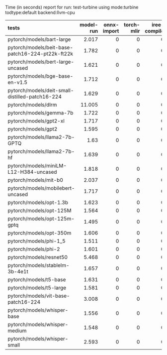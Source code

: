Time (in seconds) report for run: test-turbine using mode:turbine todtype:default backend:llvm-cpu

| tests                                            |   model-run |   onnx-import |   torch-mlir |   iree-compile |   inference |
|:-------------------------------------------------|------------:|--------------:|-------------:|---------------:|------------:|
| pytorch/models/bart-large                        |       2.017 |             0 |            0 |              0 |           0 |
| pytorch/models/beit-base-patch16-224-pt22k-ft22k |       1.782 |             0 |            0 |              0 |           0 |
| pytorch/models/bert-large-uncased                |       1.621 |             0 |            0 |              0 |           0 |
| pytorch/models/bge-base-en-v1.5                  |       1.712 |             0 |            0 |              0 |           0 |
| pytorch/models/deit-small-distilled-patch16-224  |       1.629 |             0 |            0 |              0 |           0 |
| pytorch/models/dlrm                              |      11.005 |             0 |            0 |              0 |           0 |
| pytorch/models/gemma-7b                          |       1.722 |             0 |            0 |              0 |           0 |
| pytorch/models/gpt2-xl                           |       1.717 |             0 |            0 |              0 |           0 |
| pytorch/models/gpt2                              |       1.595 |             0 |            0 |              0 |           0 |
| pytorch/models/llama2-7b-GPTQ                    |       1.63  |             0 |            0 |              0 |           0 |
| pytorch/models/llama2-7b-hf                      |       1.639 |             0 |            0 |              0 |           0 |
| pytorch/models/miniLM-L12-H384-uncased           |       1.818 |             0 |            0 |              0 |           0 |
| pytorch/models/mit-b0                            |       2.037 |             0 |            0 |              0 |           0 |
| pytorch/models/mobilebert-uncased                |       1.717 |             0 |            0 |              0 |           0 |
| pytorch/models/opt-1.3b                          |       1.623 |             0 |            0 |              0 |           0 |
| pytorch/models/opt-125M                          |       1.564 |             0 |            0 |              0 |           0 |
| pytorch/models/opt-125m-gptq                     |       1.495 |             0 |            0 |              0 |           0 |
| pytorch/models/opt-350m                          |       1.606 |             0 |            0 |              0 |           0 |
| pytorch/models/phi-1_5                           |       1.511 |             0 |            0 |              0 |           0 |
| pytorch/models/phi-2                             |       1.601 |             0 |            0 |              0 |           0 |
| pytorch/models/resnet50                          |       5.468 |             0 |            0 |              0 |           0 |
| pytorch/models/stablelm-3b-4e1t                  |       1.657 |             0 |            0 |              0 |           0 |
| pytorch/models/t5-base                           |       1.631 |             0 |            0 |              0 |           0 |
| pytorch/models/t5-large                          |       1.581 |             0 |            0 |              0 |           0 |
| pytorch/models/vit-base-patch16-224              |       3.008 |             0 |            0 |              0 |           0 |
| pytorch/models/whisper-base                      |       1.556 |             0 |            0 |              0 |           0 |
| pytorch/models/whisper-medium                    |       1.548 |             0 |            0 |              0 |           0 |
| pytorch/models/whisper-small                     |       2.593 |             0 |            0 |              0 |           0 |
